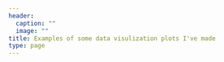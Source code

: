 ```yaml
---
header:
  caption: ""
  image: ""
title: Examples of some data visulization plots I've made
type: page
---
```


